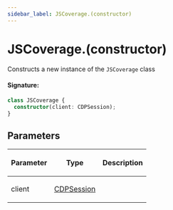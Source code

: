 ```yaml
---
sidebar_label: JSCoverage.(constructor)
---
```


# JSCoverage.(constructor)

Constructs a new instance of the `JSCoverage` class

#### Signature:

```typescript
class JSCoverage {
  constructor(client: CDPSession);
}
```

## Parameters

<table><thead><tr><th>

Parameter

</th><th>

Type

</th><th>

Description

</th></tr></thead>
<tbody><tr><td>

client

</td><td>

[CDPSession](./puppeteer.cdpsession.md)

</td><td>

</td></tr>
</tbody></table>

